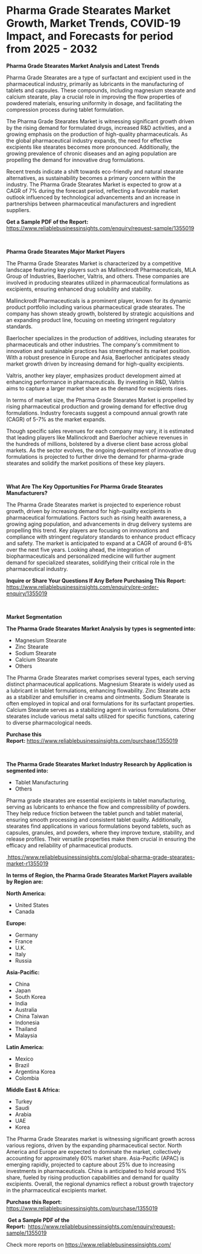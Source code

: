 <p><h1>Pharma Grade Stearates Market Growth, Market Trends, COVID-19 Impact, and Forecasts for period from 2025 - 2032</h1></p><p><strong>Pharma Grade Stearates Market Analysis and Latest Trends</strong></p>
<p><p>Pharma Grade Stearates are a type of surfactant and excipient used in the pharmaceutical industry, primarily as lubricants in the manufacturing of tablets and capsules. These compounds, including magnesium stearate and calcium stearate, play a crucial role in improving the flow properties of powdered materials, ensuring uniformity in dosage, and facilitating the compression process during tablet formulation. </p><p>The Pharma Grade Stearates Market is witnessing significant growth driven by the rising demand for formulated drugs, increased R&D activities, and a growing emphasis on the production of high-quality pharmaceuticals. As the global pharmaceutical industry expands, the need for effective excipients like stearates becomes more pronounced. Additionally, the growing prevalence of chronic diseases and an aging population are propelling the demand for innovative drug formulations.</p><p>Recent trends indicate a shift towards eco-friendly and natural stearate alternatives, as sustainability becomes a primary concern within the industry. The Pharma Grade Stearates Market is expected to grow at a CAGR of 7% during the forecast period, reflecting a favorable market outlook influenced by technological advancements and an increase in partnerships between pharmaceutical manufacturers and ingredient suppliers.</p></p>
<p><strong>Get a Sample PDF of the Report:&nbsp;</strong> <a href="https://www.reliablebusinessinsights.com/enquiry/request-sample/1355019?utm_campaign=2099&utm_medium=2&utm_source=Github&utm_content=ia&utm_term=04022025&utm_id=pharma-grade-stearates">https://www.reliablebusinessinsights.com/enquiry/request-sample/1355019</a></p>
<p>&nbsp;</p>
<p><strong>Pharma Grade Stearates Major Market Players</strong></p>
<p><p>The Pharma Grade Stearates Market is characterized by a competitive landscape featuring key players such as Mallinckrodt Pharmaceuticals, MLA Group of Industries, Baerlocher, Valtris, and others. These companies are involved in producing stearates utilized in pharmaceutical formulations as excipients, ensuring enhanced drug solubility and stability.</p><p>Mallinckrodt Pharmaceuticals is a prominent player, known for its dynamic product portfolio including various pharmaceutical grade stearates. The company has shown steady growth, bolstered by strategic acquisitions and an expanding product line, focusing on meeting stringent regulatory standards.</p><p>Baerlocher specializes in the production of additives, including stearates for pharmaceuticals and other industries. The company's commitment to innovation and sustainable practices has strengthened its market position. With a robust presence in Europe and Asia, Baerlocher anticipates steady market growth driven by increasing demand for high-quality excipients.</p><p>Valtris, another key player, emphasizes product development aimed at enhancing performance in pharmaceuticals. By investing in R&D, Valtris aims to capture a larger market share as the demand for excipients rises.</p><p>In terms of market size, the Pharma Grade Stearates Market is propelled by rising pharmaceutical production and growing demand for effective drug formulations. Industry forecasts suggest a compound annual growth rate (CAGR) of 5-7% as the market expands.</p><p>Though specific sales revenues for each company may vary, it is estimated that leading players like Mallinckrodt and Baerlocher achieve revenues in the hundreds of millions, bolstered by a diverse client base across global markets. As the sector evolves, the ongoing development of innovative drug formulations is projected to further drive the demand for pharma-grade stearates and solidify the market positions of these key players.</p></p>
<p>&nbsp;</p>
<p><strong>What Are The Key Opportunities For Pharma Grade Stearates Manufacturers?</strong></p>
<p><p>The Pharma Grade Stearates market is projected to experience robust growth, driven by increasing demand for high-quality excipients in pharmaceutical formulations. Factors such as rising health awareness, a growing aging population, and advancements in drug delivery systems are propelling this trend. Key players are focusing on innovations and compliance with stringent regulatory standards to enhance product efficacy and safety. The market is anticipated to expand at a CAGR of around 6-8% over the next five years. Looking ahead, the integration of biopharmaceuticals and personalized medicine will further augment demand for specialized stearates, solidifying their critical role in the pharmaceutical industry.</p></p>
<p><strong>Inquire or Share Your Questions If Any Before Purchasing This Report:</strong> <a href="https://www.reliablebusinessinsights.com/enquiry/pre-order-enquiry/1355019?utm_campaign=2099&utm_medium=2&utm_source=Github&utm_content=ia&utm_term=04022025&utm_id=pharma-grade-stearates">https://www.reliablebusinessinsights.com/enquiry/pre-order-enquiry/1355019</a></p>
<p>&nbsp;</p>
<p><strong>Market Segmentation</strong></p>
<p><strong>The Pharma Grade Stearates Market Analysis by types is segmented into:</strong></p>
<p><ul><li>Magnesium Stearate</li><li>Zinc Stearate</li><li>Sodium Stearate</li><li>Calcium Stearate</li><li>Others</li></ul></p>
<p><p>The Pharma Grade Stearates market comprises several types, each serving distinct pharmaceutical applications. Magnesium Stearate is widely used as a lubricant in tablet formulations, enhancing flowability. Zinc Stearate acts as a stabilizer and emulsifier in creams and ointments. Sodium Stearate is often employed in topical and oral formulations for its surfactant properties. Calcium Stearate serves as a stabilizing agent in various formulations. Other stearates include various metal salts utilized for specific functions, catering to diverse pharmacological needs.</p></p>
<p><strong>Purchase this Report:&nbsp;</strong><a href="https://www.reliablebusinessinsights.com/purchase/1355019?utm_campaign=2099&utm_medium=2&utm_source=Github&utm_content=ia&utm_term=04022025&utm_id=pharma-grade-stearates">https://www.reliablebusinessinsights.com/purchase/1355019</a></p>
<p>&nbsp;</p>
<p><strong>The Pharma Grade Stearates Market Industry Research by Application is segmented into:</strong></p>
<p><ul><li>Tablet Manufacturing</li><li>Others</li></ul></p>
<p><p>Pharma grade stearates are essential excipients in tablet manufacturing, serving as lubricants to enhance the flow and compressibility of powders. They help reduce friction between the tablet punch and tablet material, ensuring smooth processing and consistent tablet quality. Additionally, stearates find applications in various formulations beyond tablets, such as capsules, granules, and powders, where they improve texture, stability, and release profiles. Their versatile properties make them crucial in ensuring the efficacy and reliability of pharmaceutical products.</p></p>
<p><a href="https://www.reliablebusinessinsights.com/global-pharma-grade-stearates-market-r1355019?utm_campaign=2099&utm_medium=2&utm_source=Github&utm_content=ia&utm_term=04022025&utm_id=pharma-grade-stearates">&nbsp;https://www.reliablebusinessinsights.com/global-pharma-grade-stearates-market-r1355019</a></p>
<p><strong>In terms of Region, the Pharma Grade Stearates Market Players available by Region are:</strong></p>
<p>
    <p> <strong> North America: </strong>
        <ul>
            <li>United States</li>
            <li>Canada</li>
        </ul>
        </p> 
    <p> <strong> Europe: </strong>
        <ul>
            <li>Germany</li>
            <li>France</li>
            <li>U.K.</li>
            <li>Italy</li>
            <li>Russia</li>
        </ul>
        </p> 
    <p> <strong> Asia-Pacific: </strong>
        <ul>
            <li>China</li>
            <li>Japan</li>
            <li>South Korea</li>
            <li>India</li>
            <li>Australia</li>
            <li>China Taiwan</li>
            <li>Indonesia</li>
            <li>Thailand</li>
            <li>Malaysia</li>
        </ul>
        </p> 
    <p> <strong> Latin America: </strong>
        <ul>
            <li>Mexico</li>
            <li>Brazil</li>
            <li>Argentina Korea</li>
            <li>Colombia</li>
        </ul>
        </p> 
    <p> <strong> Middle East & Africa: </strong>
        <ul>
            <li>Turkey</li>
            <li>Saudi</li>
            <li>Arabia</li>
            <li>UAE</li>
            <li>Korea</li>
        </ul>
    </p>
    </p>
<p><p>The Pharma Grade Stearates market is witnessing significant growth across various regions, driven by the expanding pharmaceutical sector. North America and Europe are expected to dominate the market, collectively accounting for approximately 60% market share. Asia-Pacific (APAC) is emerging rapidly, projected to capture about 25% due to increasing investments in pharmaceuticals. China is anticipated to hold around 15% share, fueled by rising production capabilities and demand for quality excipients. Overall, the regional dynamics reflect a robust growth trajectory in the pharmaceutical excipients market.</p></p>
<p><strong>Purchase this Report: </strong><a href="https://www.reliablebusinessinsights.com/purchase/1355019?utm_campaign=2099&utm_medium=2&utm_source=Github&utm_content=ia&utm_term=04022025&utm_id=pharma-grade-stearates">https://www.reliablebusinessinsights.com/purchase/1355019</a></p>
<p>&nbsp;<strong>Get a Sample PDF of the Report:&nbsp;&nbsp;</strong><a href="https://www.reliablebusinessinsights.com/enquiry/request-sample/1355019?utm_campaign=2099&utm_medium=2&utm_source=Github&utm_content=ia&utm_term=04022025&utm_id=pharma-grade-stearates">https://www.reliablebusinessinsights.com/enquiry/request-sample/1355019</a></p>
<p><strong></strong></p>
<p>Check more reports on <a href="https://www.reliablebusinessinsights.com/?utm_campaign=2099&utm_medium=2&utm_source=Github&utm_content=ia&utm_term=04022025&utm_id=pharma-grade-stearates">https://www.reliablebusinessinsights.com/</a></p>